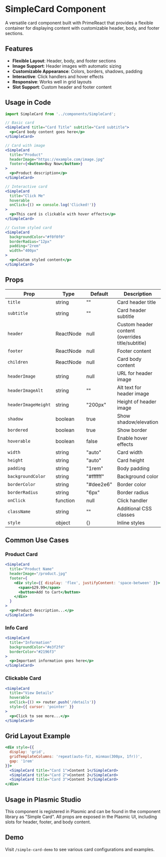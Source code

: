 # SimpleCard Component

A versatile card component built with PrimeReact that provides a flexible container for displaying content with customizable header, body, and footer sections.

## Features

- **Flexible Layout**: Header, body, and footer sections
- **Image Support**: Header images with automatic sizing
- **Customizable Appearance**: Colors, borders, shadows, padding
- **Interactive**: Click handlers and hover effects
- **Responsive**: Works well in grid layouts
- **Slot Support**: Custom header and footer content

## Usage in Code

```jsx
import SimpleCard from '../components/SimpleCard';

// Basic card
<SimpleCard title="Card Title" subtitle="Card subtitle">
  <p>Card body content goes here</p>
</SimpleCard>

// Card with image
<SimpleCard 
  title="Product"
  headerImage="https://example.com/image.jpg"
  footer={<button>Buy Now</button>}
>
  <p>Product description</p>
</SimpleCard>

// Interactive card
<SimpleCard 
  title="Click Me"
  hoverable
  onClick={() => console.log('Clicked!')}
>
  <p>This card is clickable with hover effects</p>
</SimpleCard>

// Custom styled card
<SimpleCard 
  backgroundColor="#f0f0f0"
  borderRadius="12px"
  padding="2rem"
  width="400px"
>
  <p>Custom styled content</p>
</SimpleCard>
```

## Props

| Prop | Type | Default | Description |
|------|------|---------|-------------|
| `title` | string | "" | Card header title |
| `subtitle` | string | "" | Card header subtitle |
| `header` | ReactNode | null | Custom header content (overrides title/subtitle) |
| `footer` | ReactNode | null | Footer content |
| `children` | ReactNode | null | Card body content |
| `headerImage` | string | null | URL for header image |
| `headerImageAlt` | string | "" | Alt text for header image |
| `headerImageHeight` | string | "200px" | Height of header image |
| `shadow` | boolean | true | Show shadow/elevation |
| `bordered` | boolean | true | Show border |
| `hoverable` | boolean | false | Enable hover effects |
| `width` | string | "auto" | Card width |
| `height` | string | "auto" | Card height |
| `padding` | string | "1rem" | Body padding |
| `backgroundColor` | string | "#ffffff" | Background color |
| `borderColor` | string | "#dee2e6" | Border color |
| `borderRadius` | string | "6px" | Border radius |
| `onClick` | function | null | Click handler |
| `className` | string | "" | Additional CSS classes |
| `style` | object | {} | Inline styles |

## Common Use Cases

### Product Card
```jsx
<SimpleCard 
  title="Product Name"
  headerImage="/product.jpg"
  footer={
    <div style={{ display: 'flex', justifyContent: 'space-between' }}>
      <span>$29.99</span>
      <button>Add to Cart</button>
    </div>
  }
>
  <p>Product description...</p>
</SimpleCard>
```

### Info Card
```jsx
<SimpleCard 
  title="Information"
  backgroundColor="#e3f2fd"
  borderColor="#2196f3"
>
  <p>Important information goes here</p>
</SimpleCard>
```

### Clickable Card
```jsx
<SimpleCard 
  title="View Details"
  hoverable
  onClick={() => router.push('/details')}
  style={{ cursor: 'pointer' }}
>
  <p>Click to see more...</p>
</SimpleCard>
```

## Grid Layout Example

```jsx
<div style={{ 
  display: 'grid', 
  gridTemplateColumns: 'repeat(auto-fit, minmax(300px, 1fr))', 
  gap: '1rem' 
}}>
  <SimpleCard title="Card 1">Content 1</SimpleCard>
  <SimpleCard title="Card 2">Content 2</SimpleCard>
  <SimpleCard title="Card 3">Content 3</SimpleCard>
</div>
```

## Usage in Plasmic Studio

This component is registered in Plasmic and can be found in the component library as "Simple Card". All props are exposed in the Plasmic UI, including slots for header, footer, and body content.

## Demo

Visit `/simple-card-demo` to see various card configurations and examples.
